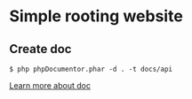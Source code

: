 # Simple rooting website
<!-- Licence iT -->

## Create doc
```
$ php phpDocumentor.phar -d . -t docs/api
```
[Learn more about doc](https://docs.phpdoc.org/3.0/guide/getting-started/installing.html#installation)